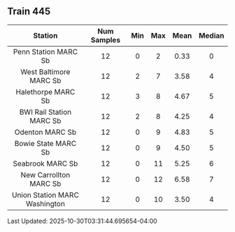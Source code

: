 ## Train 445

| Station | Num Samples | Min | Max | Mean | Median |
| :-----: | :---------: | :-: | :-: | :--: | :----: |
| Penn Station MARC Sb | 12 | 0 | 2 | 0.33 | 0 |
| West Baltimore MARC Sb | 12 | 2 | 7 | 3.58 | 4 |
| Halethorpe MARC Sb | 12 | 3 | 8 | 4.67 | 5 |
| BWI Rail Station MARC Sb | 12 | 2 | 8 | 4.25 | 4 |
| Odenton MARC Sb | 12 | 0 | 9 | 4.83 | 5 |
| Bowie State MARC Sb | 12 | 0 | 9 | 4.50 | 5 |
| Seabrook MARC Sb | 12 | 0 | 11 | 5.25 | 6 |
| New Carrollton MARC Sb | 12 | 0 | 12 | 6.58 | 7 |
| Union Station MARC Washington | 12 | 0 | 10 | 3.50 | 4 |


Last Updated: 2025-10-30T03:31:44.695654-04:00